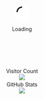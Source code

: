 <div align="center">
	<br>
	<br>
	<br>
	<br>
	<img src="https://github.com/roojay520/roojay520/raw/master/spinner.svg?sanitize=true" width="40" height="40">
	<p>Loading</p>
	<br>
	<br>
	<br>
	<br>
	<p align="center"> 
	  Visitor Count<br>
	  <img src="https://profile-counter.glitch.me/roojay520/count.svg" />
	  <br>
	  GitHub Stats<br>
	  <img src="https://github-readme-stats.vercel.app/api?username=roojay520&count_private=true&bg_color=30,e96443,904e95&title_color=fff&text_color=fff" />
	</p>
	

</div>

<!--
**roojay520/roojay520** is a ✨ _special_ ✨ repository because its `README.md` (this file) appears on your GitHub profile.

Here are some ideas to get you started:

- 🔭 I’m currently working on ...
- 🌱 I’m currently learning ...
- 👯 I’m looking to collaborate on ...
- 🤔 I’m looking for help with ...
- 💬 Ask me about ...
- 📫 How to reach me: ...
- 😄 Pronouns: ...
- ⚡ Fun fact: ...
-->
